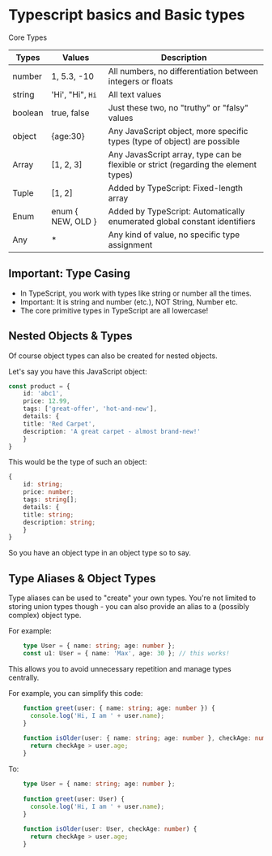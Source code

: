 # Typescript basics and Basic types

Core Types

| Types             | Values            | Description                                                          |
| ----------------- | ----------------- | -------------------------------------------------------------------- |
| number            | 1, 5.3, -10       | All numbers, no differentiation between integers or floats |
| string            | 'Hi', "Hi", `Hi`  | All text values |
| boolean           | true, false       | Just these two, no "truthy" or "falsy" values |
| object            | {age:30}          | Any JavaScript object, more specific types (type of object) are possible |
| Array             | [1, 2, 3]         | Any JavasScript array, type can be flexible or strict (regarding the element types) |
| Tuple             | [1, 2]            | Added by TypeScript: Fixed-length array |
| Enum              | enum { NEW, OLD } | Added by TypeScript: Automatically enumerated global constant identifiers |
| Any               | *                 | Any kind of value, no specific type assignment |


## Important: Type Casing
- In TypeScript, you work with types like string or number all the times.
- Important: It is string and number (etc.), NOT String, Number etc.
- The core primitive types in TypeScript are all lowercase!

## Nested Objects & Types
Of course object types can also be created for nested objects.

Let's say you have this JavaScript object:
```typescript
const product = {
    id: 'abc1',
    price: 12.99,
    tags: ['great-offer', 'hot-and-new'],
    details: {
    title: 'Red Carpet',
    description: 'A great carpet - almost brand-new!'
    }
}
```
This would be the type of such an object:
```typescript
{
    id: string;
    price: number;
    tags: string[];
    details: {
    title: string;
    description: string;
    }
}
```
So you have an object type in an object type so to say.

## Type Aliases & Object Types
Type aliases can be used to "create" your own types. You're not limited to storing union types though - you can also provide an alias to a (possibly complex) object type.

For example:
```typescript
    type User = { name: string; age: number };
    const u1: User = { name: 'Max', age: 30 }; // this works!
```
This allows you to avoid unnecessary repetition and manage types centrally.

For example, you can simplify this code:
```typescript
    function greet(user: { name: string; age: number }) {
      console.log('Hi, I am ' + user.name);
    }
     
    function isOlder(user: { name: string; age: number }, checkAge: number) {
      return checkAge > user.age;
    }
```
To:
```typescript
    type User = { name: string; age: number };
     
    function greet(user: User) {
      console.log('Hi, I am ' + user.name);
    }
     
    function isOlder(user: User, checkAge: number) {
      return checkAge > user.age;
    }
```